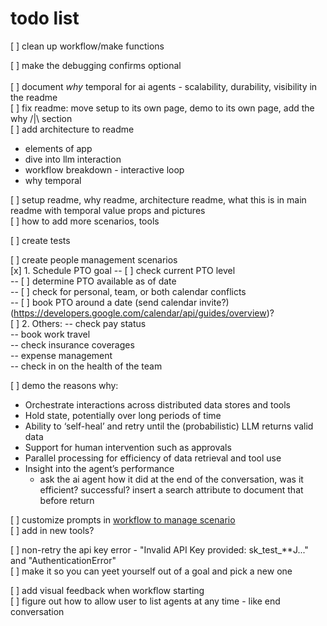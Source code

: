 # todo list
[ ] clean up workflow/make functions

[ ] make the debugging confirms optional <br />
 <br />
[ ] document *why* temporal for ai agents - scalability, durability, visibility in the readme <br />
[ ] fix readme: move setup to its own page, demo to its own page, add the why /|\ section <br />
[ ] add architecture to readme <br />
- elements of app <br />
- dive into llm interaction <br />
- workflow breakdown - interactive loop <br />
- why temporal <br />

[ ] setup readme, why readme, architecture readme, what this is in main readme with temporal value props and pictures <br />
[ ] how to add more scenarios, tools <br />

[ ] create tests<br />

[ ] create people management scenarios <br />
[x] 1. Schedule PTO goal
-- [ ] check current PTO level <br />
-- [ ] determine PTO available as of date <br />
-- [ ] check for personal, team, or both calendar conflicts <br />
-- [ ] book PTO around a date (send calendar invite?) (https://developers.google.com/calendar/api/guides/overview)? <br />
[ ] 2. Others:
-- check pay status <br />
-- book work travel <br />
-- check insurance coverages <br />
-- expense management <br />
-- check in on the health of the team <br />

[ ] demo the reasons why: <br />
- Orchestrate interactions across distributed data stores and tools <br />
- Hold state, potentially over long periods of time <br />
- Ability to ‘self-heal’ and retry until the (probabilistic) LLM returns valid data <br />
- Support for human intervention such as approvals <br />
- Parallel processing for efficiency of data retrieval and tool use <br />
- Insight into the agent’s performance <br />
    - ask the ai agent how it did at the end of the conversation, was it efficient? successful? insert a search attribute to document that before return

[ ] customize prompts in [workflow to manage scenario](./workflows/tool_workflow.py)<br />
[ ] add in new tools? <br />

[ ] non-retry the api key error - "Invalid API Key provided: sk_test_**J..." and "AuthenticationError" <br />
[ ] make it so you can yeet yourself out of a goal and pick a new one <br />

[ ] add visual feedback when workflow starting <br />
[ ] figure out how to allow user to list agents at any time - like end conversation <br />
